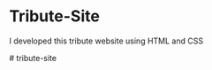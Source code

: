 # Tribute-Site
I developed this tribute website using HTML and CSS
 
 
#   t r i b u t e - s i t e  
 